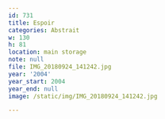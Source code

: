 ```yaml
---
id: 731
title: Espoir
categories: Abstrait
w: 130
h: 81
location: main storage
note: null
file: IMG_20180924_141242.jpg
year: '2004'
year_start: 2004
year_end: null
image: /static/img/IMG_20180924_141242.jpg

---
```

